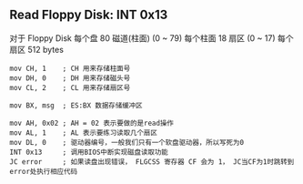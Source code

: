 ## Read Floppy Disk: INT 0x13
对于 Floppy Disk
每个盘   80  磁道(柱面) (0 ~ 79)
每个柱面 18  扇区       (0 ~ 17)
每个扇区 512 bytes

```
mov CH, 1    ; CH 用来存储柱面号
mov DH, 0    ; DH 用来存储磁头号
mov CL, 2    ; CL 用来存储扇区号

mov BX, msg  ; ES:BX 数据存储缓冲区

mov AH, 0x02 ; AH = 02 表示要做的是read操作
mov AL, 1    ; AL 表示要练习读取几个扇区
mov DL, 0    ; 驱动器编号，一般我们只有一个软盘驱动器，所以写死为0
INT 0x13     ; 调用BIOS中断实现磁盘读取功能
JC error     ; 如果读盘出现错误， FLGCSS 寄存器 CF 会为 1， JC当CF为1时跳转到error处执行相应代码
```


